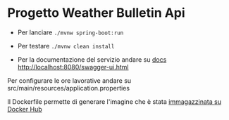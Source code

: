 # Progetto Weather Bulletin Api 

* Per lanciare 
	`./mvnw spring-boot:run`

* Per testare 
	`./mvnw clean install`

* Per la documentazione del servizio andare su
	[docs http://localhost:8080/swagger-ui.html](http://localhost:8080/swagger-ui.html) 
	
	
Per configurare le ore lavorative andare su src/main/resources/application.properties

Il Dockerfile permette di generare l'imagine che è stata [immagazzinata su Docker Hub](https://hub.docker.com/repository/docker/olindo/weather-bulletin) 